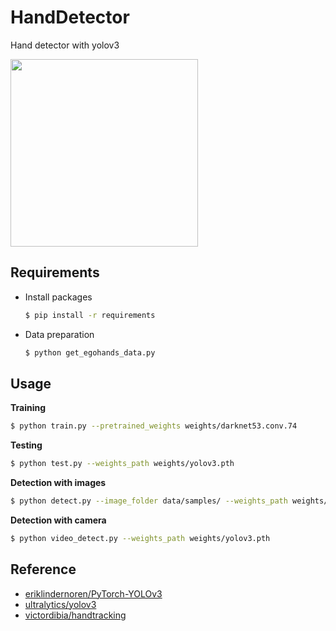 # HandDetector
Hand detector with yolov3

<img src='output/hand_detection.gif' width="300">

## Requirements

- Install packages

  ```bash
  $ pip install -r requirements
  ```

- Data preparation

  ```bash
  $ python get_egohands_data.py
  ```

## Usage

**Training**

```bash
$ python train.py --pretrained_weights weights/darknet53.conv.74
```

**Testing**

```bash
$ python test.py --weights_path weights/yolov3.pth
```

**Detection with images**

```bash
$ python detect.py --image_folder data/samples/ --weights_path weights/yolov3.pth
```

**Detection with camera**

```bash
$ python video_detect.py --weights_path weights/yolov3.pth
```

## Reference

- [eriklindernoren/PyTorch-YOLOv3](https://github.com/eriklindernoren/PyTorch-YOLOv3)
- [ultralytics/yolov3](https://github.com/ultralytics/yolov3)
- [victordibia/handtracking](https://github.com/victordibia/handtracking)